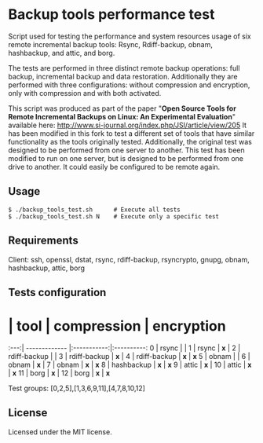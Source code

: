 Backup tools performance test
=============================

Script used for testing the performance and system resources usage of six remote incremental backup tools: Rsync, Rdiff-backup, obnam, hashbackup, and attic, and borg.

The tests are performed in three distinct remote backup operations: full backup, incremental backup and data restoration. Additionally they are performed with three configurations: without compression and encryption, only with compression and with both activated.

This script was produced as part of the paper "**Open Source Tools for Remote Incremental Backups on Linux: An Experimental Evaluation**" available here: http://www.si-journal.org/index.php/JSI/article/view/205
It has been modified in this fork to test a different set of tools that have similar functionality as the tools originally tested.
Additionally, the original test was designed to be performed from one server to another. This test has been modified to run on one server, but is designed to be performed from one drive to another. It could easily be configured to be remote again.

## Usage

```
$ ./backup_tools_test.sh      # Execute all tests
$ ./backup_tools_test.sh N    # Execute only a specific test
```

## Requirements

Client: ssh, openssl, dstat, rsync, rdiff-backup, rsyncrypto, gnupg, obnam, hashbackup, attic, borg

## Tests configuration

  #  | tool          | compression | encryption
:---:| ------------- |:-----------:|:----------:
  0  | rsync         |             |
  1  | rsync         |   **x**     |
  2  | rdiff-backup  |             |
  3  | rdiff-backup  |   **x**     |
  4  | rdiff-backup  |   **x**     |  **x**
  5  | obnam         |             |
  6  | obnam         |   **x**     |
  7  | obnam         |   **x**     |  **x**
  8  | hashbackup    |   **x**     |  **x**
  9  | attic         |   **x**     |
  10 | attic         |   **x**     |  **x**
  11 | borg          |   **x**     |
  12 | borg          |   **x**     |  **x**

Test groups: [0,2,5],[1,3,6,9,11],[4,7,8,10,12]

## License

Licensed under the MIT license.
